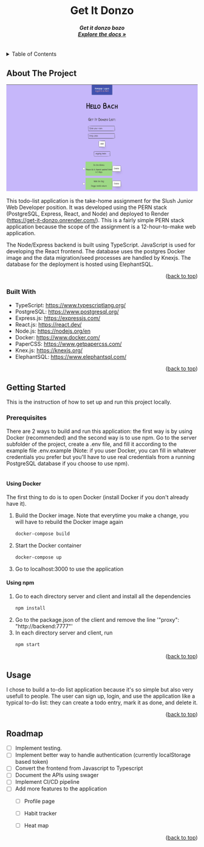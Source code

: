 <a name="readme-top"></a>

<div align="center">

<h1 align="center">Get It Donzo</h1>

  <h4 style="font-style: italic; text-align: center;">
    Get it donzo bozo
    <br />
    <a href="https://github.com/bxbach732/Get-It-Donzo"><strong>Explore the docs »</strong></a>
    <br />
    <br />
  </h4>
</div>



<!-- TABLE OF CONTENTS -->
<details>
  <summary>Table of Contents</summary>
  <ol>
    <li>
      <a href="#about-the-project">About The Project</a>
      <ul>
        <li><a href="#built-with">Built With</a></li>
      </ul>
    </li>
    <li>
      <a href="#getting-started">Getting Started</a>
      <ul>
        <li><a href="#prerequisites">Prerequisites</a></li>
        <li><a href="#installation">Installation</a></li>
      </ul>
    </li>
    <li><a href="#usage">Usage</a></li>
    <li><a href="#roadmap">Roadmap</a></li>
  </ol>
</details>



<!-- ABOUT THE PROJECT -->
## About The Project

[![Product Name Screen Shot][product-screenshot]](https://example.com)

This todo-list application is the take-home assignment for the Slush Junior Web Developer position. 
It was developed using the PERN stack (PostgreSQL, Express, React, and Node) and deployed to Render (https://get-it-donzo.onrender.com/). This is a fairly simple PERN stack application because the scope of the assignment is a 12-hour-to-make web application. 

The Node/Express backend is built using TypeScript. JavaScript is used for developing the React frontend. The database uses the postgres Docker image and the data migration/seed processes are handled by Knexjs. The database for the deployment is hosted using ElephantSQL. 

<p align="right">(<a href="#readme-top">back to top</a>)</p>



### Built With
* TypeScript: https://www.typescriptlang.org/
* PostgreSQL: https://www.postgresql.org/
* Express.js: https://expressjs.com/
* React.js: https://react.dev/
* Node.js: https://nodejs.org/en
* Docker: https://www.docker.com/
* PaperCSS: https://www.getpapercss.com/
* Knex.js: https://knexjs.org/
* ElephantSQL: https://www.elephantsql.com/

<p align="right">(<a href="#readme-top">back to top</a>)</p>



<!-- GETTING STARTED -->
## Getting Started
This is the instruction of how to set up and run this project locally.

### Prerequisites
There are 2 ways to build and run this application: the first way is by using Docker (recommended) and the second way is to use npm. Go to the server subfolder of the project, create a .env file, and fill it according to the example file .env.example (Note: if you user Docker, you can fill in whatever credentials you prefer but you'll have to use real credentials from a running PostgreSQL database if you choose to use npm).
<br><br/> 
#### Using Docker
The first thing to do is to open Docker (install Docker if you don't already have it).
1. Build the Docker image. Note that everytime you make a change, you will have to rebuild the Docker image again
   ```sh
   docker-compose build
   ```
2. Start the Docker container
   ```sh
   docker-compose up
   ```
3. Go to localhost:3000 to use the application

#### Using npm
1. Go to each directory server and client and install all the dependencies
    ```sh
    npm install
    ```
2. Go to the package.json of the client and remove the line '"proxy": "http://backend:7777"'
3. In each directory server and client, run
   ```sh
   npm start
   ```

<p align="right">(<a href="#readme-top">back to top</a>)</p>



<!-- USAGE EXAMPLES -->
## Usage

I chose to build a to-do list application because it's so simple but also very usefull to people. The user can sign up, login, and use the application like a typical to-do list: they can create a todo entry, mark it as done, and delete it. 

<p align="right">(<a href="#readme-top">back to top</a>)</p>



<!-- ROADMAP -->
## Roadmap

- [ ] Implement testing.
- [ ] Implement better way to handle authentication (currently localStorage based token)
- [ ] Convert the frontend from Javascript to Typescript
- [ ] Document the APIs using swager
- [ ] Implement CI/CD pipeline
- [ ] Add more features to the application
    - [ ] Profile page
    - [ ] Habit tracker
    - [ ] Heat map


<p align="right">(<a href="#readme-top">back to top</a>)</p>




<!-- MARKDOWN LINKS & IMAGES -->
<!-- https://www.markdownguide.org/basic-syntax/#reference-style-links -->
[contributors-shield]: https://img.shields.io/github/contributors/github_username/repo_name.svg?style=for-the-badge
[contributors-url]: https://github.com/github_username/repo_name/graphs/contributors
[forks-shield]: https://img.shields.io/github/forks/github_username/repo_name.svg?style=for-the-badge
[forks-url]: https://github.com/github_username/repo_name/network/members
[stars-shield]: https://img.shields.io/github/stars/github_username/repo_name.svg?style=for-the-badge
[stars-url]: https://github.com/github_username/repo_name/stargazers
[issues-shield]: https://img.shields.io/github/issues/github_username/repo_name.svg?style=for-the-badge
[issues-url]: https://github.com/github_username/repo_name/issues
[license-shield]: https://img.shields.io/github/license/github_username/repo_name.svg?style=for-the-badge
[license-url]: https://github.com/github_username/repo_name/blob/master/LICENSE.txt
[linkedin-shield]: https://img.shields.io/badge/-LinkedIn-black.svg?style=for-the-badge&logo=linkedin&colorB=555
[linkedin-url]: https://linkedin.com/in/linkedin_username
[product-screenshot]: images/screenshot.png
[React.js]: https://img.shields.io/badge/React-20232A?style=for-the-badge&logo=react&logoColor=61DAFB
[React-url]: https://reactjs.org/
